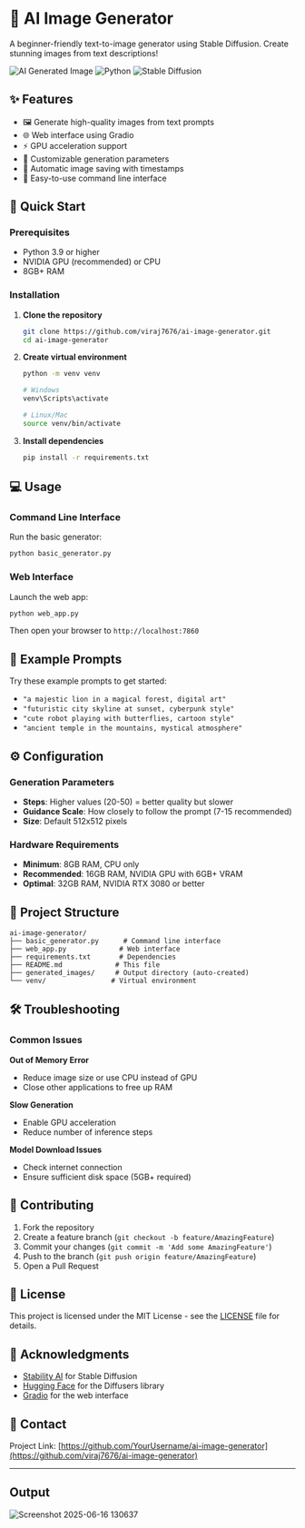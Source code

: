 # 🎨 AI Image Generator

A beginner-friendly text-to-image generator using Stable Diffusion. Create stunning images from text descriptions!

![AI Generated Image](https://img.shields.io/badge/AI-Generated-blue?style=for-the-badge)
![Python](https://img.shields.io/badge/Python-3.9+-green?style=for-the-badge)
![Stable Diffusion](https://img.shields.io/badge/Stable%20Diffusion-1.5-orange?style=for-the-badge)

## ✨ Features

- 🖼️ Generate high-quality images from text prompts
- 🌐 Web interface using Gradio
- ⚡ GPU acceleration support
- 🎯 Customizable generation parameters
- 📁 Automatic image saving with timestamps
- 🔧 Easy-to-use command line interface

## 🚀 Quick Start

### Prerequisites

- Python 3.9 or higher
- NVIDIA GPU (recommended) or CPU
- 8GB+ RAM

### Installation

1. **Clone the repository**
   ```bash
   git clone https://github.com/viraj7676/ai-image-generator.git
   cd ai-image-generator
   ```

2. **Create virtual environment**
   ```bash
   python -m venv venv
   
   # Windows
   venv\Scripts\activate
   
   # Linux/Mac
   source venv/bin/activate
   ```

3. **Install dependencies**
   ```bash
   pip install -r requirements.txt
   ```

## 💻 Usage

### Command Line Interface

Run the basic generator:
```bash
python basic_generator.py
```

### Web Interface

Launch the web app:
```bash
python web_app.py
```

Then open your browser to `http://localhost:7860`

## 🎯 Example Prompts

Try these example prompts to get started:

- `"a majestic lion in a magical forest, digital art"`
- `"futuristic city skyline at sunset, cyberpunk style"`
- `"cute robot playing with butterflies, cartoon style"`
- `"ancient temple in the mountains, mystical atmosphere"`

## ⚙️ Configuration

### Generation Parameters

- **Steps**: Higher values (20-50) = better quality but slower
- **Guidance Scale**: How closely to follow the prompt (7-15 recommended)
- **Size**: Default 512x512 pixels

### Hardware Requirements

- **Minimum**: 8GB RAM, CPU only
- **Recommended**: 16GB RAM, NVIDIA GPU with 6GB+ VRAM
- **Optimal**: 32GB RAM, NVIDIA RTX 3080 or better

## 📁 Project Structure

```
ai-image-generator/
├── basic_generator.py      # Command line interface
├── web_app.py             # Web interface
├── requirements.txt       # Dependencies
├── README.md             # This file
├── generated_images/     # Output directory (auto-created)
└── venv/                # Virtual environment
```

## 🛠️ Troubleshooting

### Common Issues

**Out of Memory Error**
- Reduce image size or use CPU instead of GPU
- Close other applications to free up RAM

**Slow Generation**
- Enable GPU acceleration
- Reduce number of inference steps

**Model Download Issues**
- Check internet connection
- Ensure sufficient disk space (5GB+ required)

## 🤝 Contributing

1. Fork the repository
2. Create a feature branch (`git checkout -b feature/AmazingFeature`)
3. Commit your changes (`git commit -m 'Add some AmazingFeature'`)
4. Push to the branch (`git push origin feature/AmazingFeature`)
5. Open a Pull Request

## 📝 License

This project is licensed under the MIT License - see the [LICENSE](LICENSE) file for details.

## 🙏 Acknowledgments

- [Stability AI](https://stability.ai/) for Stable Diffusion
- [Hugging Face](https://huggingface.co/) for the Diffusers library
- [Gradio](https://gradio.app/) for the web interface

## 📧 Contact


Project Link: [https://github.com/YourUsername/ai-image-generator](https://github.com/viraj7676/ai-image-generator)

---
## Output 

![Screenshot 2025-06-16 130637](https://github.com/user-attachments/assets/736ef2cd-cf8d-4b26-b55c-3eeda591952a)



